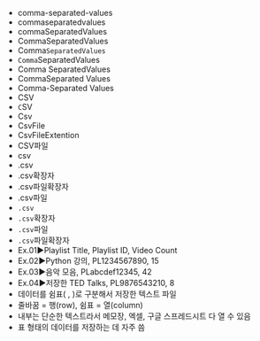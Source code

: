 - comma-separated-values
- commaseparatedvalues
- commaSeparatedValues
- CommaSeparatedValues
- Comma`SeparatedValues`
- `Comma`SeparatedValues
- Comma SeparatedValues
- CommaSeparated Values
- Comma-Separated Values
- CSV
- `C`SV
- Csv
- CsvFile
- CsvFileExtention
- CSV파일
- csv
- .csv
- .csv확장자
- .csv파일확장자
- .csv파일
- `.csv`
- `.csv`확장자
- `.csv`파일
- `.csv`파일확장자
- Ex.01▶️Playlist Title, Playlist ID, Video Count
- Ex.02▶️Python 강의, PL1234567890, 15
- Ex.03▶️음악 모음, PLabcdef12345, 42
- Ex.04▶️저장한 TED Talks, PL9876543210, 8
- 데이터를 쉼표( , )로 구분해서 저장한 텍스트 파일
- 줄바꿈 = 행(row), 쉼표 = 열(column)
- 내부는 단순한 텍스트라서 메모장, 엑셀, 구글 스프레드시트 다 열 수 있음
- 표 형태의 데이터를 저장하는 데 자주 씀
